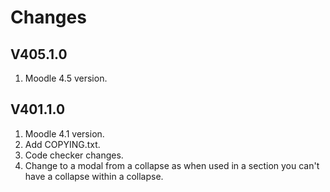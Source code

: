 Changes
=======

V405.1.0
---------
1. Moodle 4.5 version.

V401.1.0
---------
1. Moodle 4.1 version.
2. Add COPYING.txt.
3. Code checker changes.
4. Change to a modal from a collapse as when used in a section you can't have a collapse within a collapse.
